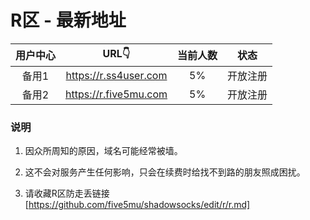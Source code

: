 # R区 - 最新地址

| 用户中心 | URL👇 | 当前人数 | 状态 |
| :----: | :----: | :----: | :----: |
| 备用1 | https://r.ss4user.com | 5% | 开放注册 | 
| 备用2 | https://r.five5mu.com | 5% | 开放注册 | 

### 说明
1. 因众所周知的原因，域名可能经常被墙。

2. 这不会对服务产生任何影响，只会在续费时给找不到路的朋友照成困扰。

3. 请收藏R区防走丢链接[https://github.com/five5mu/shadowsocks/edit/r/r.md]
